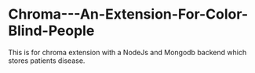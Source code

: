 # Chroma---An-Extension-For-Color-Blind-People
This is for chroma extension with a NodeJs and Mongodb backend which stores patients disease.
